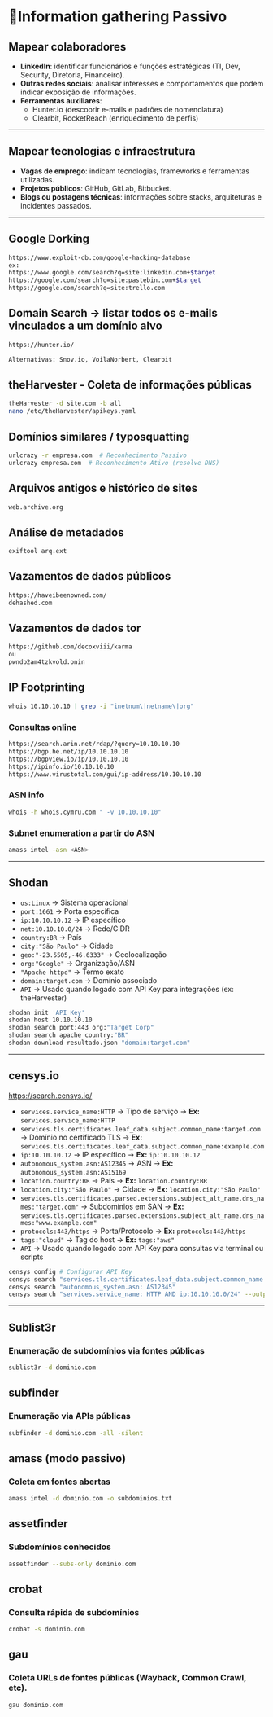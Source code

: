 # 🔎Information gathering Passivo

## Mapear colaboradores

- **LinkedIn**: identificar funcionários e funções estratégicas (TI, Dev, Security, Diretoria, Financeiro).  
- **Outras redes sociais**: analisar interesses e comportamentos que podem indicar exposição de informações.  
- **Ferramentas auxiliares**:
  - Hunter.io (descobrir e-mails e padrões de nomenclatura)  
  - Clearbit, RocketReach (enriquecimento de perfis)
---

## Mapear tecnologias e infraestrutura

- **Vagas de emprego**: indicam tecnologias, frameworks e ferramentas utilizadas.  
- **Projetos públicos**: GitHub, GitLab, Bitbucket.  
- **Blogs ou postagens técnicas**: informações sobre stacks, arquiteturas e incidentes passados.  

---

## Google Dorking

```bash
https://www.exploit-db.com/google-hacking-database
ex:
https://www.google.com/search?q=site:linkedin.com+$target
https://google.com/search?q=site:pastebin.com+$target
https://google.com/search?q=site:trello.com
```
## Domain Search → listar todos os e-mails vinculados a um domínio alvo
```bash
https://hunter.io/
```
```bash
Alternativas: Snov.io, VoilaNorbert, Clearbit
```
## theHarvester - Coleta de informações públicas
```bash
theHarvester -d site.com -b all
nano /etc/theHarvester/apikeys.yaml
```

## Domínios similares / typosquatting
```bash
urlcrazy -r empresa.com  # Reconhecimento Passivo
urlcrazy empresa.com  # Reconhecimento Ativo (resolve DNS)
```

## Arquivos antigos e histórico de sites
```bash
web.archive.org
```

## Análise de metadados
```bash
exiftool arq.ext
```

## Vazamentos de dados públicos
```bash
https://haveibeenpwned.com/
dehashed.com
```

## Vazamentos de dados tor
```bash
https://github.com/decoxviii/karma
ou
pwndb2am4tzkvold.onin
```

## IP Footprinting
```bash
whois 10.10.10.10 | grep -i "inetnum\|netname\|org"
```
### Consultas online
```bash
https://search.arin.net/rdap/?query=10.10.10.10
https://bgp.he.net/ip/10.10.10.10
https://bgpview.io/ip/10.10.10.10
https://ipinfo.io/10.10.10.10
https://www.virustotal.com/gui/ip-address/10.10.10.10

```

### ASN info
```bash
whois -h whois.cymru.com " -v 10.10.10.10"
```

### Subnet enumeration a partir do ASN
```bash
amass intel -asn <ASN>
```

---

## Shodan

- `os:Linux` → Sistema operacional  
- `port:1661` → Porta específica  
- `ip:10.10.10.12` → IP específico  
- `net:10.10.10.0/24` → Rede/CIDR  
- `country:BR` → País  
- `city:"São Paulo"` → Cidade  
- `geo:"-23.5505,-46.6333"` → Geolocalização  
- `org:"Google"` → Organização/ASN  
- `"Apache httpd"` → Termo exato  
- `domain:target.com` → Domínio associado  
- `API` → Usado quando logado com API Key para integrações (ex: theHarvester)

```bash
shodan init 'API Key'
shodan host 10.10.10.10
shodan search port:443 org:"Target Corp"
shodan search apache country:"BR"
shodan download resultado.json "domain:target.com"

```
---

## censys.io 

https://search.censys.io/

- `services.service_name:HTTP` → Tipo de serviço → **Ex:** `services.service_name:HTTP`  
- `services.tls.certificates.leaf_data.subject.common_name:target.com` → Domínio no certificado TLS → **Ex:** `services.tls.certificates.leaf_data.subject.common_name:example.com`  
- `ip:10.10.10.12` → IP específico → **Ex:** `ip:10.10.10.12`  
- `autonomous_system.asn:AS12345` → ASN → **Ex:** `autonomous_system.asn:AS15169`  
- `location.country:BR` → País → **Ex:** `location.country:BR`  
- `location.city:"São Paulo"` → Cidade → **Ex:** `location.city:"São Paulo"`  
- `services.tls.certificates.parsed.extensions.subject_alt_name.dns_names:"target.com"` → Subdomínios em SAN → **Ex:** `services.tls.certificates.parsed.extensions.subject_alt_name.dns_names:"www.example.com"`  
- `protocols:443/https` → Porta/Protocolo → **Ex:** `protocols:443/https`  
- `tags:"cloud"` → Tag do host → **Ex:** `tags:"aws"`  
- `API` → Usado quando logado com API Key para consultas via terminal ou scripts 

```bash
censys config # Configurar API Key
censys search "services.tls.certificates.leaf_data.subject.common_name: target.com"
censys search "autonomous_system.asn: AS12345"
censys search "services.service_name: HTTP AND ip:10.10.10.0/24" --output results.json

```
---
## Sublist3r
### Enumeração de subdomínios via fontes públicas

```bash
sublist3r -d dominio.com 
```

## subfinder 
### Enumeração via APIs públicas
```bash
subfinder -d dominio.com -all -silent
```
## amass (modo passivo) 
### Coleta em fontes abertas

```bash
amass intel -d dominio.com -o subdominios.txt
```

## assetfinder 
### Subdomínios conhecidos 

```bash
assetfinder --subs-only dominio.com
```
## crobat 
### Consulta rápida de subdomínios

```bash
crobat -s dominio.com
```

## gau 
### Coleta URLs de fontes públicas (Wayback, Common Crawl, etc).

```bash
gau dominio.com
```

